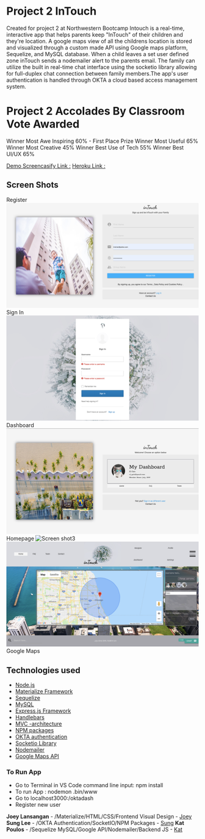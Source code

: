 # Project 2 InTouch
Created for project 2 at Northwestern Bootcamp Intouch is a real-time, interactive app that helps parents keep "InTouch" of their children and they're location.  A google maps view of all the childrens location is stored and visualized through a custom made API using Google maps platform, Sequelize, and MySQL database. When a child leaves a set user defined zone inTouch sends a nodemailer alert to the parents email. The family can utilize the built in real-time chat interface using the socketio library allowing for full-duplex chat connection between family members.The app's user authentication is handled through OKTA a cloud based access management system.

# Project 2 Accolades By Classroom Vote Awarded
Winner Most Awe Inspiring 60%  - First Place Prize
Winner Most Useful 65%
Winner Most Creative 45%
Winner Best Use of Tech 55%
Winner Best UI/UX 65%

[Demo Screencasify Link :](LINK) 
[Heroku Link :](LINK)


## Screen Shots
Register
![Screen shot](./public/assets/images/readme/read3.png)
Sign In
![Screen shot2](./public/assets/images/readme/read5.png)
Dashboard
![Screen shot3](./public/assets/images/readme/read4.png)
Homepage
![Screen shot3](./public/assets/images/readme/read1.png)
![Screen shot3](./public/assets/images/readme/read2.png)
Google Maps

## Technologies used
- [Node.js](https://en.wikipedia.org/wiki/Node.js)
- [Materialize Framework](https://materializecss.com/)
- [Sequelize](http://docs.sequelizejs.com/)
- [MySQL](https://en.wikipedia.org/wiki/MySQL)
- [Express.js Framework](https://expressjs.com/)
- [Handlebars](https://handlebarsjs.com/)
- [MVC -architecture](https://en.wikipedia.org/wiki/Model%E2%80%93view%E2%80%93controller)
- [NPM packages](https://www.npmjs.com/)
- [OKTA authentication](https://www.okta.com/products/adaptive-multi-factor-authentication/)
- [Socketio Library](https://socket.io/)
- [Nodemailer](https://nodemailer.com/about/)
- [Google Maps API](https://cloud.google.com/maps-platform/)

### To Run App
- Go to Terminal in VS Code command line input: npm install
- To run App : nodemon .bin/www
- Go to localhost3000:/oktadash 
- Register new user

**Joey Lansangan** - /Materialize/HTML/CSS/Frontend Visual Design - [Joey](https://joeylansangan.github.io/streetcode/)
**Sung Lee** - /OKTA Authentication/SocketIO/NPM Packages - [Sung](https://sungsoolee2.github.io/developer-portfolio/)
**Kat Poulos** - /Sequelize MySQL/Google API/Nodemailer/Backend JS - [Kat](LINK)

